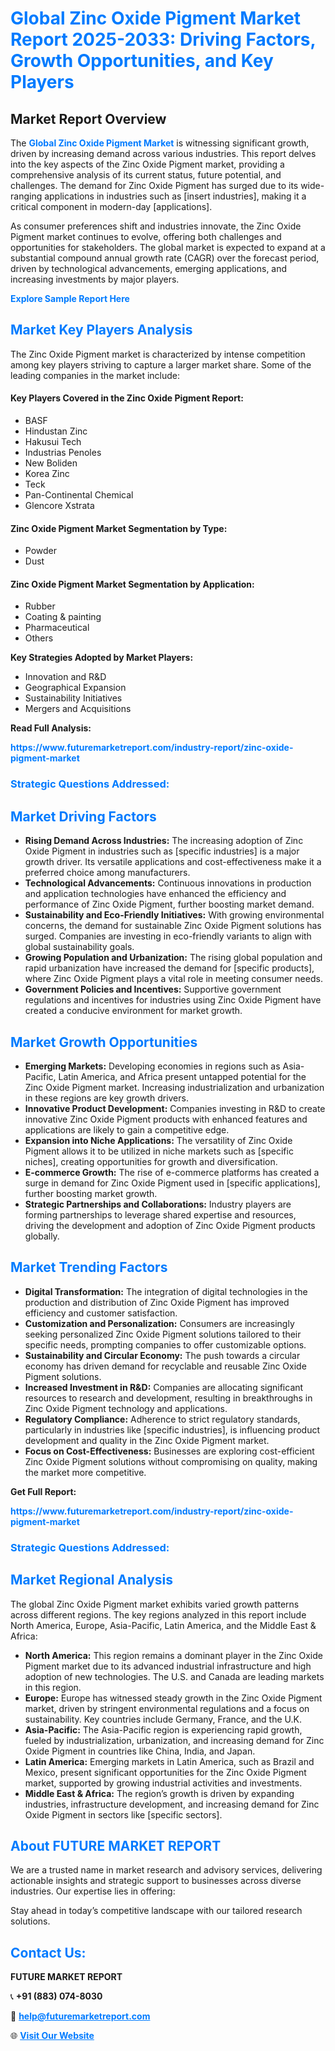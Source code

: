 <h1 style="color: #007BFF;">Global Zinc Oxide Pigment Market Report 2025-2033: Driving Factors, Growth Opportunities, and Key Players</h1>

<section id="overview">
<h2>Market Report Overview</h2>
<p>The <a href="https://www.futuremarketreport.com/industry-report/zinc-oxide-pigment-market" style="color: #007BFF; text-decoration: none;"><strong>Global Zinc Oxide Pigment Market</strong></a> is witnessing significant growth, driven by increasing demand across various industries. This report delves into the key aspects of the Zinc Oxide Pigment market, providing a comprehensive analysis of its current status, future potential, and challenges. The demand for Zinc Oxide Pigment has surged due to its wide-ranging applications in industries such as [insert industries], making it a critical component in modern-day [applications].</p>
<p>As consumer preferences shift and industries innovate, the Zinc Oxide Pigment market continues to evolve, offering both challenges and opportunities for stakeholders. The global market is expected to expand at a substantial compound annual growth rate (CAGR) over the forecast period, driven by technological advancements, emerging applications, and increasing investments by major players.</p>
</section>

<section id="overview">
<p><a href="https://www.futuremarketreport.com/request-sample/reportId=88056" style="color: #007BFF; text-decoration: none;"><strong>Explore Sample Report Here</strong></a></p>
</section>

<section id="key-players">
<h2 style="color: #007BFF;">Market Key Players Analysis</h2>
<p>The Zinc Oxide Pigment market is characterized by intense competition among key players striving to capture a larger market share. Some of the leading companies in the market include:</p>
<h4>Key Players Covered in the Zinc Oxide Pigment Report:</h4>
<ul><li>BASF</li><li>Hindustan Zinc</li><li>Hakusui Tech</li><li>Industrias Penoles</li><li>New Boliden</li><li>Korea Zinc</li><li>Teck</li><li>Pan-Continental Chemical</li><li>Glencore Xstrata</li></ul>
<h4>Zinc Oxide Pigment Market Segmentation by Type:</h4>
<ul><li>Powder</li><li>Dust</li></ul>

<h4>Zinc Oxide Pigment Market Segmentation by Application:</h4>
<ul><li>Rubber</li><li>Coating &amp; painting</li><li>Pharmaceutical</li><li>Others</li></ul>
<p><strong>Key Strategies Adopted by Market Players:</strong></p>
<ul>
<li>Innovation and R&D</li>
<li>Geographical Expansion</li>
<li>Sustainability Initiatives</li>
<li>Mergers and Acquisitions</li>
</ul>
</section>

<section>
<p><strong>Read Full Analysis: </strong></p><a href="https://www.futuremarketreport.com/industry-report/zinc-oxide-pigment-market" style="color: #007BFF; text-decoration: none;"><strong>https://www.futuremarketreport.com/industry-report/zinc-oxide-pigment-market</strong></a>
<h3 style="color: #007BFF;">Strategic Questions Addressed:</h3>
</section>

<section id="driving-factors">
<h2 style="color: #007BFF;">Market Driving Factors</h2>
<ul>
<li><strong>Rising Demand Across Industries:</strong> The increasing adoption of Zinc Oxide Pigment in industries such as [specific industries] is a major growth driver. Its versatile applications and cost-effectiveness make it a preferred choice among manufacturers.</li>
<li><strong>Technological Advancements:</strong> Continuous innovations in production and application technologies have enhanced the efficiency and performance of Zinc Oxide Pigment, further boosting market demand.</li>
<li><strong>Sustainability and Eco-Friendly Initiatives:</strong> With growing environmental concerns, the demand for sustainable Zinc Oxide Pigment solutions has surged. Companies are investing in eco-friendly variants to align with global sustainability goals.</li>
<li><strong>Growing Population and Urbanization:</strong> The rising global population and rapid urbanization have increased the demand for [specific products], where Zinc Oxide Pigment plays a vital role in meeting consumer needs.</li>
<li><strong>Government Policies and Incentives:</strong> Supportive government regulations and incentives for industries using Zinc Oxide Pigment have created a conducive environment for market growth.</li>
</ul>
</section>

<section id="growth-opportunities">
<h2 style="color: #007BFF;">Market Growth Opportunities</h2>
<ul>
<li><strong>Emerging Markets:</strong> Developing economies in regions such as Asia-Pacific, Latin America, and Africa present untapped potential for the Zinc Oxide Pigment market. Increasing industrialization and urbanization in these regions are key growth drivers.</li>
<li><strong>Innovative Product Development:</strong> Companies investing in R&D to create innovative Zinc Oxide Pigment products with enhanced features and applications are likely to gain a competitive edge.</li>
<li><strong>Expansion into Niche Applications:</strong> The versatility of Zinc Oxide Pigment allows it to be utilized in niche markets such as [specific niches], creating opportunities for growth and diversification.</li>
<li><strong>E-commerce Growth:</strong> The rise of e-commerce platforms has created a surge in demand for Zinc Oxide Pigment used in [specific applications], further boosting market growth.</li>
<li><strong>Strategic Partnerships and Collaborations:</strong> Industry players are forming partnerships to leverage shared expertise and resources, driving the development and adoption of Zinc Oxide Pigment products globally.</li>
</ul>
</section>

<section id="trending-factors">
<h2 style="color: #007BFF;">Market Trending Factors</h2>
<ul>
<li><strong>Digital Transformation:</strong> The integration of digital technologies in the production and distribution of Zinc Oxide Pigment has improved efficiency and customer satisfaction.</li>
<li><strong>Customization and Personalization:</strong> Consumers are increasingly seeking personalized Zinc Oxide Pigment solutions tailored to their specific needs, prompting companies to offer customizable options.</li>
<li><strong>Sustainability and Circular Economy:</strong> The push towards a circular economy has driven demand for recyclable and reusable Zinc Oxide Pigment solutions.</li>
<li><strong>Increased Investment in R&D:</strong> Companies are allocating significant resources to research and development, resulting in breakthroughs in Zinc Oxide Pigment technology and applications.</li>
<li><strong>Regulatory Compliance:</strong> Adherence to strict regulatory standards, particularly in industries like [specific industries], is influencing product development and quality in the Zinc Oxide Pigment market.</li>
<li><strong>Focus on Cost-Effectiveness:</strong> Businesses are exploring cost-efficient Zinc Oxide Pigment solutions without compromising on quality, making the market more competitive.</li>
</ul>
</section>

<section>
<p><strong>Get Full Report: </strong></p><a href="https://www.futuremarketreport.com/industry-report/zinc-oxide-pigment-market" style="color: #007BFF; text-decoration: none;"><strong>https://www.futuremarketreport.com/industry-report/zinc-oxide-pigment-market</strong></a>
<h3 style="color: #007BFF;">Strategic Questions Addressed:</h3>
</section>


<section id="regional-analysis">
<h2 style="color: #007BFF;">Market Regional Analysis</h2>
<p>The global Zinc Oxide Pigment market exhibits varied growth patterns across different regions. The key regions analyzed in this report include North America, Europe, Asia-Pacific, Latin America, and the Middle East & Africa:</p>
<ul>
<li><strong>North America:</strong> This region remains a dominant player in the Zinc Oxide Pigment market due to its advanced industrial infrastructure and high adoption of new technologies. The U.S. and Canada are leading markets in this region.</li>
<li><strong>Europe:</strong> Europe has witnessed steady growth in the Zinc Oxide Pigment market, driven by stringent environmental regulations and a focus on sustainability. Key countries include Germany, France, and the U.K.</li>
<li><strong>Asia-Pacific:</strong> The Asia-Pacific region is experiencing rapid growth, fueled by industrialization, urbanization, and increasing demand for Zinc Oxide Pigment in countries like China, India, and Japan.</li>
<li><strong>Latin America:</strong> Emerging markets in Latin America, such as Brazil and Mexico, present significant opportunities for the Zinc Oxide Pigment market, supported by growing industrial activities and investments.</li>
<li><strong>Middle East & Africa:</strong> The region’s growth is driven by expanding industries, infrastructure development, and increasing demand for Zinc Oxide Pigment in sectors like [specific sectors].</li>
</ul>
</section>

<footer>
<h2 style="color: #007BFF;">About FUTURE MARKET REPORT</h2>
<p>We are a trusted name in market research and advisory services, delivering actionable insights and strategic support to businesses across diverse industries. Our expertise lies in offering:</p>

<p>Stay ahead in today’s competitive landscape with our tailored research solutions.</p>

<h2 style="color: #007BFF;">Contact Us:</h2>
<p><strong>FUTURE MARKET REPORT</strong></p>
<p>📞 <strong>+91 (883) 074-8030</strong></p>
<p>📧 <strong><a href="mailto:help@futuremarketreport.com" style="color: #007BFF;">help@futuremarketreport.com</a></strong></p>
<p>🌐 <strong><a href="https://www.futuremarketreport.com/" style="color: #007BFF;">Visit Our Website</a></strong></p>
</footer>